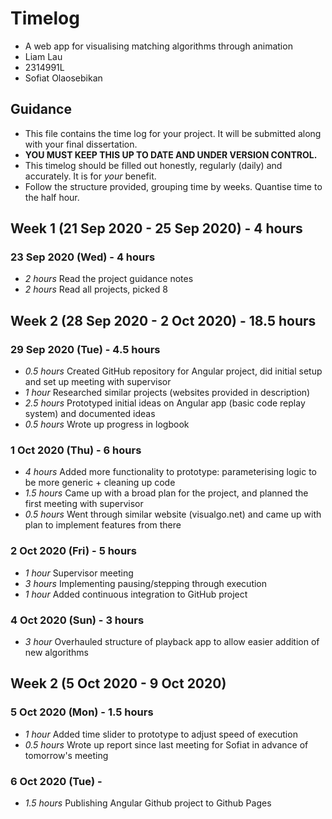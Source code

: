 # Timelog
* A web app for visualising matching algorithms through animation
* Liam Lau
* 2314991L
* Sofiat Olaosebikan

## Guidance
* This file contains the time log for your project. It will be submitted along with your final dissertation.
* **YOU MUST KEEP THIS UP TO DATE AND UNDER VERSION CONTROL.**
* This timelog should be filled out honestly, regularly (daily) and accurately. It is for *your* benefit.
* Follow the structure provided, grouping time by weeks.  Quantise time to the half hour.

## Week 1 (21 Sep 2020 - 25 Sep 2020) - 4 hours
### 23 Sep 2020 (Wed) - 4 hours
* *2 hours* Read the project guidance notes
* *2 hours* Read all projects, picked 8


## Week 2 (28 Sep 2020 - 2 Oct 2020) - 18.5 hours
### 29 Sep 2020 (Tue) - 4.5 hours
* *0.5 hours* Created GitHub repository for Angular project, did initial setup and set up meeting with supervisor
* *1 hour* Researched similar projects (websites provided in description)
* *2.5 hours* Prototyped initial ideas on Angular app (basic code replay system) and documented ideas
* *0.5 hours* Wrote up progress in logbook

### 1 Oct 2020 (Thu) - 6 hours
* *4 hours* Added more functionality to prototype: parameterising logic to be more generic + cleaning up code
* *1.5 hours* Came up with a broad plan for the project, and planned the first meeting with supervisor
* *0.5 hours* Went through similar website (visualgo.net) and came up with plan to implement features from there

### 2 Oct 2020 (Fri) - 5 hours
* *1 hour* Supervisor meeting
* *3 hours* Implementing pausing/stepping through execution
* *1 hour* Added continuous integration to GitHub project

### 4 Oct 2020 (Sun) - 3 hours
* *3 hour* Overhauled structure of playback app to allow easier addition of new algorithms


## Week 2 (5 Oct 2020 - 9 Oct 2020)
### 5 Oct 2020 (Mon) - 1.5 hours
* *1 hour* Added time slider to prototype to adjust speed of execution
* *0.5 hours* Wrote up report since last meeting for Sofiat in advance of tomorrow's meeting

### 6 Oct 2020 (Tue) -
* *1.5 hours* Publishing Angular Github project to Github Pages